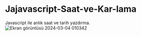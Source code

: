 # Jajavascript-Saat-ve-Kar-lama
Javascript ile anlık saat ve tarih yazdırma.
![Ekran görüntüsü 2024-03-04 010342](https://github.com/huseyin-k/Jajavascript-Saat-ve-Kar-lama/assets/110980957/93f68370-1725-41f4-b606-faf64b91570e)
